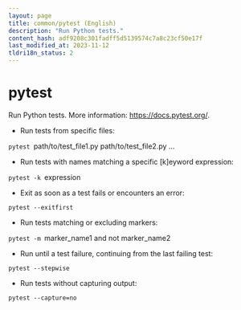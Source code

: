 ```yaml
---
layout: page
title: common/pytest (English)
description: "Run Python tests."
content_hash: adf9208c301fadff5d5139574c7a8c23cf50e17f
last_modified_at: 2023-11-12
tldri18n_status: 2
---
```

# pytest

Run Python tests.
More information: <https://docs.pytest.org/>.

- Run tests from specific files:

`pytest `<span class="tldr-var badge badge-pill bg-dark-lm bg-white-dm text-white-lm text-dark-dm font-weight-bold">path/to/test_file1.py path/to/test_file2.py ...</span>

- Run tests with names matching a specific [k]eyword expression:

`pytest -k `<span class="tldr-var badge badge-pill bg-dark-lm bg-white-dm text-white-lm text-dark-dm font-weight-bold">expression</span>

- Exit as soon as a test fails or encounters an error:

`pytest --exitfirst`

- Run tests matching or excluding markers:

`pytest -m `<span class="tldr-var badge badge-pill bg-dark-lm bg-white-dm text-white-lm text-dark-dm font-weight-bold">marker_name1 and not marker_name2</span>

- Run until a test failure, continuing from the last failing test:

`pytest --stepwise`

- Run tests without capturing output:

`pytest --capture=no`
